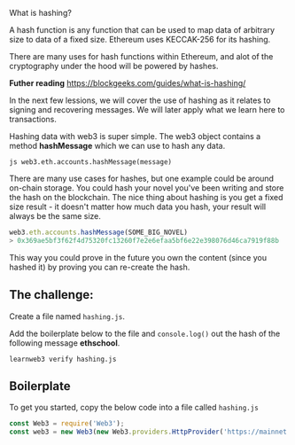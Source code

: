 What is hashing?

A hash function is any function that can be used to map data of arbitrary size to data of a fixed size. Ethereum uses KECCAK-256 for its hashing.

There are many uses for hash functions within Ethereum, and alot of the cryptography under the hood will be powered by hashes.

**Futher reading** https://blockgeeks.com/guides/what-is-hashing/


In the next few lessions, we will cover the use of hashing as it relates to signing and recovering messages. We will later apply what we learn here to transactions.


Hashing data with web3 is super simple. The web3 object contains a method **hashMessage** which we can use to hash any data.

```js web3.eth.accounts.hashMessage(message)```

There are many use cases for hashes, but one example could be around on-chain storage. You could hash your novel you've been writing and store the hash on the blockchain. The nice thing about hashing is you get a fixed size result - it doesn't matter how much data you hash, your result will always be the same size.

```js
web3.eth.accounts.hashMessage(SOME_BIG_NOVEL)
> 0x369ae5bf3f62f4d75320fc13260f7e2e6efaa5bf6e22e398076d46ca7919f88b
```

This way you could prove in the future you own the content (since you hashed it) by proving you can re-create the hash.



## The challenge:

Create a file named `hashing.js`.

Add the boilerplate below to the file and  `console.log()` out the hash of the following message **ethschool**.

`learnweb3 verify hashing.js`



## Boilerplate

To get you started, copy the below code into a file called `hashing.js`

```js
const Web3 = require('Web3');
const web3 = new Web3(new Web3.providers.HttpProvider('https://mainnet.infura.io/'))
```
